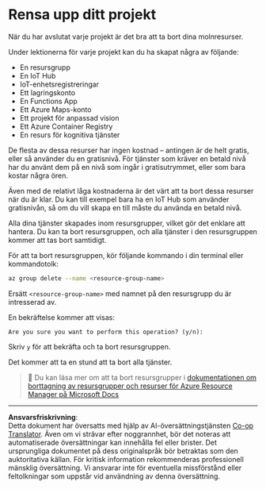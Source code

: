 <!--
CO_OP_TRANSLATOR_METADATA:
{
  "original_hash": "5a94fbab1ba737e9bd6cc6c64f114fa0",
  "translation_date": "2025-08-27T20:22:08+00:00",
  "source_file": "clean-up.md",
  "language_code": "sv"
}
-->
# Rensa upp ditt projekt

När du har avslutat varje projekt är det bra att ta bort dina molnresurser.

Under lektionerna för varje projekt kan du ha skapat några av följande:

* En resursgrupp
* En IoT Hub
* IoT-enhetsregistreringar
* Ett lagringskonto
* En Functions App
* Ett Azure Maps-konto
* Ett projekt för anpassad vision
* Ett Azure Container Registry
* En resurs för kognitiva tjänster

De flesta av dessa resurser har ingen kostnad – antingen är de helt gratis, eller så använder du en gratisnivå. För tjänster som kräver en betald nivå har du använt dem på en nivå som ingår i gratisutrymmet, eller som bara kostar några ören.

Även med de relativt låga kostnaderna är det värt att ta bort dessa resurser när du är klar. Du kan till exempel bara ha en IoT Hub som använder gratisnivån, så om du vill skapa en till måste du använda en betald nivå.

Alla dina tjänster skapades inom resursgrupper, vilket gör det enklare att hantera. Du kan ta bort resursgruppen, och alla tjänster i den resursgruppen kommer att tas bort samtidigt.

För att ta bort resursgruppen, kör följande kommando i din terminal eller kommandotolk:

```sh
az group delete --name <resource-group-name>
```

Ersätt `<resource-group-name>` med namnet på den resursgrupp du är intresserad av.

En bekräftelse kommer att visas:

```output
Are you sure you want to perform this operation? (y/n): 
```

Skriv `y` för att bekräfta och ta bort resursgruppen.

Det kommer att ta en stund att ta bort alla tjänster.

> 💁 Du kan läsa mer om att ta bort resursgrupper i [dokumentationen om borttagning av resursgrupper och resurser för Azure Resource Manager på Microsoft Docs](https://docs.microsoft.com/azure/azure-resource-manager/management/delete-resource-group?WT.mc_id=academic-17441-jabenn&tabs=azure-cli)

---

**Ansvarsfriskrivning**:  
Detta dokument har översatts med hjälp av AI-översättningstjänsten [Co-op Translator](https://github.com/Azure/co-op-translator). Även om vi strävar efter noggrannhet, bör det noteras att automatiserade översättningar kan innehålla fel eller brister. Det ursprungliga dokumentet på dess originalspråk bör betraktas som den auktoritativa källan. För kritisk information rekommenderas professionell mänsklig översättning. Vi ansvarar inte för eventuella missförstånd eller feltolkningar som uppstår vid användning av denna översättning.